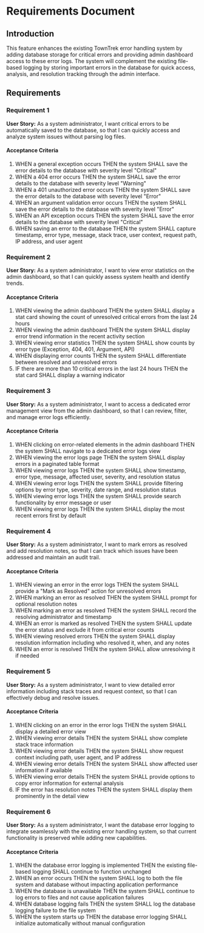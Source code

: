 # Requirements Document

## Introduction

This feature enhances the existing TownTrek error handling system by adding database storage for critical errors and providing admin dashboard access to these error logs. The system will complement the existing file-based logging by storing important errors in the database for quick access, analysis, and resolution tracking through the admin interface.

## Requirements

### Requirement 1

**User Story:** As a system administrator, I want critical errors to be automatically saved to the database, so that I can quickly access and analyze system issues without parsing log files.

#### Acceptance Criteria

1. WHEN a general exception occurs THEN the system SHALL save the error details to the database with severity level "Critical"
2. WHEN a 404 error occurs THEN the system SHALL save the error details to the database with severity level "Warning"
3. WHEN a 401 unauthorized error occurs THEN the system SHALL save the error details to the database with severity level "Error"
4. WHEN an argument validation error occurs THEN the system SHALL save the error details to the database with severity level "Error"
5. WHEN an API exception occurs THEN the system SHALL save the error details to the database with severity level "Critical"
6. WHEN saving an error to the database THEN the system SHALL capture timestamp, error type, message, stack trace, user context, request path, IP address, and user agent

### Requirement 2

**User Story:** As a system administrator, I want to view error statistics on the admin dashboard, so that I can quickly assess system health and identify trends.

#### Acceptance Criteria

1. WHEN viewing the admin dashboard THEN the system SHALL display a stat card showing the count of unresolved critical errors from the last 24 hours
2. WHEN viewing the admin dashboard THEN the system SHALL display error trend information in the recent activity section
3. WHEN viewing error statistics THEN the system SHALL show counts by error type (Exception, 404, 401, Argument, API)
4. WHEN displaying error counts THEN the system SHALL differentiate between resolved and unresolved errors
5. IF there are more than 10 critical errors in the last 24 hours THEN the stat card SHALL display a warning indicator

### Requirement 3

**User Story:** As a system administrator, I want to access a dedicated error management view from the admin dashboard, so that I can review, filter, and manage error logs efficiently.

#### Acceptance Criteria

1. WHEN clicking on error-related elements in the admin dashboard THEN the system SHALL navigate to a dedicated error logs view
2. WHEN viewing the error logs page THEN the system SHALL display errors in a paginated table format
3. WHEN viewing error logs THEN the system SHALL show timestamp, error type, message, affected user, severity, and resolution status
4. WHEN viewing error logs THEN the system SHALL provide filtering options by error type, severity, date range, and resolution status
5. WHEN viewing error logs THEN the system SHALL provide search functionality by error message or user
6. WHEN viewing error logs THEN the system SHALL display the most recent errors first by default

### Requirement 4

**User Story:** As a system administrator, I want to mark errors as resolved and add resolution notes, so that I can track which issues have been addressed and maintain an audit trail.

#### Acceptance Criteria

1. WHEN viewing an error in the error logs THEN the system SHALL provide a "Mark as Resolved" action for unresolved errors
2. WHEN marking an error as resolved THEN the system SHALL prompt for optional resolution notes
3. WHEN marking an error as resolved THEN the system SHALL record the resolving administrator and timestamp
4. WHEN an error is marked as resolved THEN the system SHALL update the error status and exclude it from critical error counts
5. WHEN viewing resolved errors THEN the system SHALL display resolution information including who resolved it, when, and any notes
6. WHEN an error is resolved THEN the system SHALL allow unresolving it if needed

### Requirement 5

**User Story:** As a system administrator, I want to view detailed error information including stack traces and request context, so that I can effectively debug and resolve issues.

#### Acceptance Criteria

1. WHEN clicking on an error in the error logs THEN the system SHALL display a detailed error view
2. WHEN viewing error details THEN the system SHALL show complete stack trace information
3. WHEN viewing error details THEN the system SHALL show request context including path, user agent, and IP address
4. WHEN viewing error details THEN the system SHALL show affected user information if available
5. WHEN viewing error details THEN the system SHALL provide options to copy error information for external analysis
6. IF the error has resolution notes THEN the system SHALL display them prominently in the detail view

### Requirement 6

**User Story:** As a system administrator, I want the database error logging to integrate seamlessly with the existing error handling system, so that current functionality is preserved while adding new capabilities.

#### Acceptance Criteria

1. WHEN the database error logging is implemented THEN the existing file-based logging SHALL continue to function unchanged
2. WHEN an error occurs THEN the system SHALL log to both the file system and database without impacting application performance
3. WHEN the database is unavailable THEN the system SHALL continue to log errors to files and not cause application failures
4. WHEN database logging fails THEN the system SHALL log the database logging failure to the file system
5. WHEN the system starts up THEN the database error logging SHALL initialize automatically without manual configuration